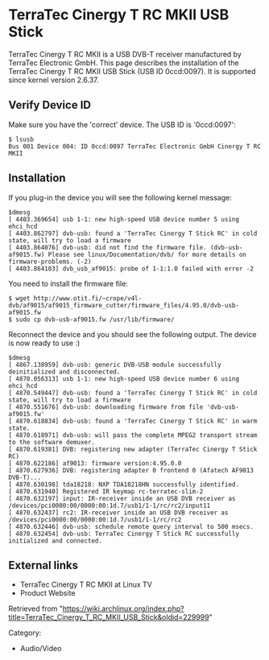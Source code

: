 TerraTec Cinergy T RC MKII USB Stick
====================================

TerraTec Cinergy T RC MKII is a USB DVB-T receiver manufactured by
TerraTec Electronic GmbH. This page describes the installation of the
TerraTec Cinergy T RC MKII USB Stick (USB ID 0ccd:0097). It is supported
since kernel version 2.6.37.

Verify Device ID
----------------

Make sure you have the 'correct' device. The USB ID is '0ccd:0097':

    $ lsusb
    Bus 001 Device 004: ID 0ccd:0097 TerraTec Electronic GmbH Cinergy T RC MKII

Installation
------------

If you plug-in the device you will see the following kernel message:

    $dmesg
    [ 4403.369654] usb 1-1: new high-speed USB device number 5 using ehci_hcd
    [ 4403.862797] dvb-usb: found a 'TerraTec Cinergy T Stick RC' in cold state, will try to load a firmware
    [ 4403.864076] dvb-usb: did not find the firmware file. (dvb-usb-af9015.fw) Please see linux/Documentation/dvb/ for more details on firmware-problems. (-2)
    [ 4403.864103] dvb_usb_af9015: probe of 1-1:1.0 failed with error -2

You need to install the firmware file:

    $ wget http://www.otit.fi/~crope/v4l-dvb/af9015/af9015_firmware_cutter/firmware_files/4.95.0/dvb-usb-af9015.fw
    $ sudo cp dvb-usb-af9015.fw /usr/lib/firmware/

Reconnect the device and you should see the following output. The device
is now ready to use :)

    $dmesg
    [ 4867.138959] dvb-usb: generic DVB-USB module successfully deinitialized and disconnected.
    [ 4870.056313] usb 1-1: new high-speed USB device number 6 using ehci_hcd
    [ 4870.549447] dvb-usb: found a 'TerraTec Cinergy T Stick RC' in cold state, will try to load a firmware
    [ 4870.551676] dvb-usb: downloading firmware from file 'dvb-usb-af9015.fw'
    [ 4870.618834] dvb-usb: found a 'TerraTec Cinergy T Stick RC' in warm state.
    [ 4870.618971] dvb-usb: will pass the complete MPEG2 transport stream to the software demuxer.
    [ 4870.619381] DVB: registering new adapter (TerraTec Cinergy T Stick RC)
    [ 4870.622186] af9013: firmware version:4.95.0.0
    [ 4870.627936] DVB: registering adapter 0 frontend 0 (Afatech AF9013 DVB-T)...
    [ 4870.630198] tda18218: NXP TDA18218HN successfully identified.
    [ 4870.631940] Registered IR keymap rc-terratec-slim-2
    [ 4870.632197] input: IR-receiver inside an USB DVB receiver as /devices/pci0000:00/0000:00:1d.7/usb1/1-1/rc/rc2/input11
    [ 4870.632437] rc2: IR-receiver inside an USB DVB receiver as /devices/pci0000:00/0000:00:1d.7/usb1/1-1/rc/rc2
    [ 4870.632446] dvb-usb: schedule remote query interval to 500 msecs.
    [ 4870.632454] dvb-usb: TerraTec Cinergy T Stick RC successfully initialized and connected.

External links
--------------

-   TerraTec Cinergy T RC MKII at Linux TV
-   Product Website

Retrieved from
"https://wiki.archlinux.org/index.php?title=TerraTec_Cinergy_T_RC_MKII_USB_Stick&oldid=229999"

Category:

-   Audio/Video
